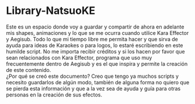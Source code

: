 # Library-NatsuoKE
Este es un espacio donde voy a guardar y compartir de ahora en adelante mis shapes, animaciones y lo que se me ocurra cuando utilice Kara Effector y Aegisub.
Todo lo que mi tiempo libre me permita hacer y que sirva de ayuda para ideas de Karaokes o para logos, lo estaré escribiendo en este humilde script.
No me importa recibir créditos y si los hacen por favor que sean relacionados con Kara Effector, programa que uso muy frecuentemente dentro de Aegisub y es el que inspira y permite la creación de este contenido. 
<br>¿Por qué se creó este documento?
Creo que tengo ya muchos scripts y necesito guardarlos de algún modo, también de alguna forma no quiero que se pierda esta información y que a la vez sea de ayuda y guía para otras personas en la creación de sus efectos.
